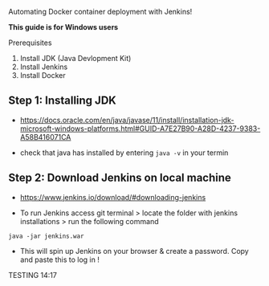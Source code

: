 Automating Docker container deployment with Jenkins!

**This guide is for Windows users**

Prerequisites

1. Install JDK (Java Devlopment Kit)
2. Install Jenkins
3. Install Docker 

## Step 1: Installing JDK
- https://docs.oracle.com/en/java/javase/11/install/installation-jdk-microsoft-windows-platforms.html#GUID-A7E27B90-A28D-4237-9383-A58B416071CA

- check that java has installed by entering 
`java -v` in your termin

## Step 2: Download Jenkins on local machine
- https://www.jenkins.io/download/#downloading-jenkins

- To run Jenkins access git terminal > locate the folder with jenkins installations > run the following command

`java -jar jenkins.war`

- This will spin up Jenkins on your browser & create a password. Copy and paste this to log in !

TESTING 14:17


